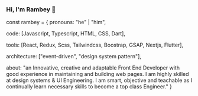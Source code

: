 ### Hi, I'm Rambey 👋


const rambey = {
  pronouns: "he" | "him",
  
  code: [Javascript, Typescript, HTML, CSS, Dart],
  
  tools: [React, Redux, Scss, Tailwindcss, Boostrap, GSAP, Nextjs, Flutter],
  
  architecture: ["event-driven", "design system pattern"],
  
 about: "an Innovative, creative and adaptable Front End Developer with good experience in maintaining and building web pages. I am highly skilled at design systems & UI Engineering. I am smart, objective and teachable as I continually learn necessary skills to become a top class Engineer."
}
